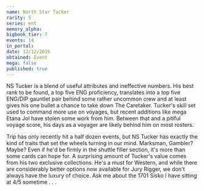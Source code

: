 ```yaml
---
name: North Star Tucker
rarity: 5
series: ent
memory_alpha:
bigbook_tier: 7
events: 14
in_portal:
date: 12/12/2016
obtained: Event
mega: false
published: true
---
```


NS Tucker is a blend of useful attributes and ineffective numbers. His best rank to be found, a top five ENG proficiency, translates into a top five ENG/DIP gauntlet pair behind some rather uncommon crew and at least gives his one bullet a chance to take down The Caretaker. Tucker's skill set used to command more use on voyages, but recent additions like mega Etana Jol have stolen some work from him. Between that and a pitiful voyage score, his days as a voyager are likely behind him on most rosters.

Trip has only recently hit a half dozen events, but NS Tucker has exactly the kind of traits that set the wheels turning in our mind. Marksman, Gambler? Maybe? Even if he'd be firmly in the shuttle filler section, it's more than some cards can hope for. A surprising amount of Tucker's value comes from his two exclusive collections. He's a must for Western, and while there are considerably better options now available for Jury Rigger, we don't always have the luxury of choice. Ask me about the 1701 Sisko I have sitting at 4/5 sometime . . .
